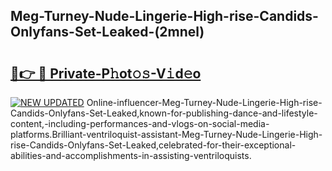 ## Meg-Turney-Nude-Lingerie-High-rise-Candids-Onlyfans-Set-Leaked-(2mnel)


# <h2><a href="https://mediaupload.pro?-19M">🔗👉 🔴 Private-P𝚑ot𝚘𝚜-V𝚒d𝚎o</a></h2>

[![NEW UPDATED](https://i.imgur.com/0qMVB7G.gif)](https://mediaupload.pro?-19M)
Online-influencer-Meg-Turney-Nude-Lingerie-High-rise-Candids-Onlyfans-Set-Leaked,known-for-publishing-dance-and-lifestyle-content,-including-performances-and-vlogs-on-social-media-platforms.Brilliant-ventriloquist-assistant-Meg-Turney-Nude-Lingerie-High-rise-Candids-Onlyfans-Set-Leaked,celebrated-for-their-exceptional-abilities-and-accomplishments-in-assisting-ventriloquists.  
